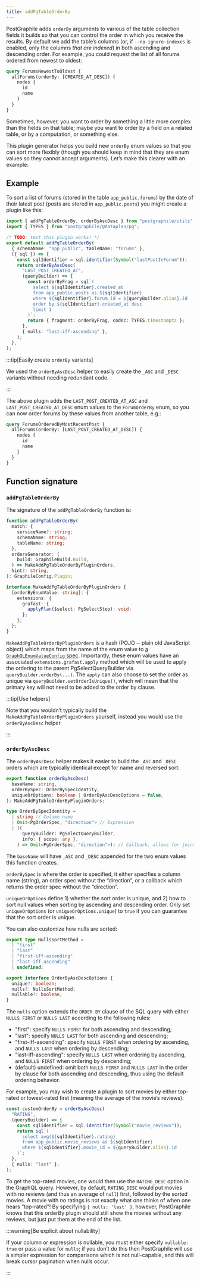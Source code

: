 ```yaml
---
title: addPgTableOrderBy
---
```


PostGraphile adds `orderBy` arguments to various of the table collection fields
it builds so that you can control the order in which you receive the results. By
default we add the table’s columns (or, if `--no-ignore-indexes` is enabled,
only the columns _that are indexed_) in both ascending and descending order. For
example, you could request the list of all forums ordered from newest to oldest:

```graphql
query ForumsNewestToOldest {
  allForums(orderBy: [CREATED_AT_DESC]) {
    nodes {
      id
      name
    }
  }
}
```

Sometimes, however, you want to order by something a little more complex than
the fields on that table; maybe you want to order by a field on a related table,
or by a computation, or something else.

This plugin generator helps you build new `orderBy` enum values so that you can
sort more flexibly (though you should keep in mind that they are enum values so
they cannot accept arguments). Let’s make this clearer with an example:

## Example

To sort a list of forums (stored in the table `app_public.forums`) by the date
of their latest post (posts are stored in `app_public.posts`) you might create a
plugin like this:

```ts
import { addPgTableOrderBy, orderByAscDesc } from "postgraphile/utils";
import { TYPES } from "postgraphile/@dataplan/pg";

/* TODO: test this plugin works! */
export default addPgTableOrderBy(
  { schemaName: "app_public", tableName: "forums" },
  ({ sql }) => {
    const sqlIdentifier = sql.identifier(Symbol("lastPostInForum"));
    return orderByAscDesc(
      "LAST_POST_CREATED_AT",
      (queryBuilder) => {
        const orderByFrag = sql`(
          select ${sqlIdentifier}.created_at
          from app_public.posts as ${sqlIdentifier}
          where ${sqlIdentifier}.forum_id = ${queryBuilder.alias}.id
          order by ${sqlIdentifier}.created_at desc
          limit 1
        )`;
        return { fragment: orderByFrag, codec: TYPES.timestamptz };
      },
      { nulls: "last-iff-ascending" },
    );
  },
);
```

:::tip[Easily create `orderBy` variants]

We used the `orderByAscDesc` helper to easily create the `_ASC` and
`_DESC` variants without needing redundant code.

:::

The above plugin adds the `LAST_POST_CREATED_AT_ASC` and
`LAST_POST_CREATED_AT_DESC` enum values to the `ForumOrderBy` enum, so you can
now order forums by these values from another table, e.g.:

```graphql
query ForumsOrderedByMostRecentPost {
  allForums(orderBy: [LAST_POST_CREATED_AT_DESC]) {
    nodes {
      id
      name
    }
  }
}
```

## Function signature

### `addPgTableOrderBy`

The signature of the `addPgTableOrderBy` function is:

```ts
function addPgTableOrderBy(
  match: {
    serviceName?: string;
    schemaName: string;
    tableName: string;
  },
  ordersGenerator: (
    build: GraphileBuild.Build,
  ) => MakeAddPgTableOrderByPluginOrders,
  hint?: string,
): GraphileConfig.Plugin;

interface MakeAddPgTableOrderByPluginOrders {
  [orderByEnumValue: string]: {
    extensions: {
      grafast: {
        applyPlan($select: PgSelectStep): void;
      };
    };
  };
}
```

`MakeAddPgTableOrderByPluginOrders` is a hash (POJO ─ plain old JavaScript
object) which maps from the name of the enum value to [a
`GraphQLEnumValueConfig`
spec](https://graphql.org/graphql-js/type/#graphqlenumtype). Importantly, these
enum values have an associated `extensions.grafast.apply` method which will
be used to apply the ordering to the parent PgSelectQueryBuilder via
`queryBuilder.orderBy(...)`. The `apply` can also choose to set the order as
unique via `queryBuilder.setOrderIsUnique()`, which will mean that the primary key
will not need to be added to the order by clause.

:::tip[Use helpers]

Note that you wouldn’t typically build the `MakeAddPgTableOrderByPluginOrders`
yourself, instead you would use the `orderByAscDesc` helper.

:::

### `orderByAscDesc`

The `orderByAscDesc` helper makes it easier to build the `_ASC` and `_DESC`
orders which are typically identical except for name and reversed sort:

```ts
export function orderByAscDesc(
  baseName: string,
  orderBySpec: OrderBySpecIdentity,
  uniqueOrOptions: boolean | OrderByAscDescOptions = false,
): MakeAddPgTableOrderByPluginOrders;

type OrderBySpecIdentity =
  | string // Column name
  | Omit<PgOrderSpec, "direction"> // Expression
  | ((
      queryBuilder: PgSelectQueryBuilder,
      info: { scope: any },
    ) => Omit<PgOrderSpec, "direction">); // Callback, allows for joins/etc
```

The `baseName` will have `_ASC` and `_DESC` appended for the two enum values
this function creates.

`orderBySpec` is where the order is specified, it either specifies a column
name (string), an order spec without the “direction”, or a callback which
returns the order spec without the “direction”.

`uniqueOrOptions` define 1) whether the sort order is unique, and 2) how to sort
null values when sorting by ascending and descending order. Only set
`uniqueOrOptions` (or `uniqueOrOptions.unique`) to `true` if you can guarantee
that the sort order is unique.

You can also customize how nulls are sorted:

```ts
export type NullsSortMethod =
  | "first"
  | "last"
  | "first-iff-ascending"
  | "last-iff-ascending"
  | undefined;

export interface OrderByAscDescOptions {
  unique?: boolean;
  nulls?: NullsSortMethod;
  nullable?: boolean;
}
```

The `nulls` option extends the `ORDER BY` clause of the SQL query with either
`NULLS FIRST` or `NULLS LAST` according to the following rules:

- "first": specify `NULLS FIRST` for both ascending and descending;
- "last": specify `NULLS LAST` for both ascending and descending;
- "first-iff-ascending": specify `NULLS FIRST` when ordering by ascending, and
  `NULLS LAST` when ordering by descending;
- "last-iff-ascending": specify `NULLS LAST` when ordering by ascending, and
  `NULLS FIRST` when ordering by descending;
- (default) undefined: omit both `NULLS FIRST` and `NULLS LAST` in the order by
  clause for both ascending and descending, thus using the default ordering
  behavior.

For example, you may wish to create a plugin to sort movies by either top-rated
or lowest-rated first (meaning the average of the movie’s reviews):

```ts
const customOrderBy = orderByAscDesc(
  "RATING",
  (queryBuilder) => {
    const sqlIdentifier = sql.identifier(Symbol("movie_reviews"));
    return sql`(
      select avg(${sqlIdentifier}.rating)
      from app_public.movie_reviews as ${sqlIdentifier}
      where ${sqlIdentifier}.movie_id = ${queryBuilder.alias}.id
    )`;
  },
  { nulls: "last" },
);
```

To get the top-rated movies, one would then use the `RATING_DESC` option in the
GraphQL query. However, by default, `RATING_DESC` would put movies with no
reviews (and thus an average of `null`) first, followed by the sorted movies. A
movie with no ratings is not exactly what one thinks of when one hears
“top-rated”! By specifying `{ nulls: 'last' }`, however, PostGraphile knows that
this orderBy plugin should still show the movies without any reviews, but just
put them at the end of the list.

:::warning[Be explicit about nullability]

If your column or expression is nullable, you must either specify `nullable:
true` or pass a value for `nulls`; if you don’t do this then PostGraphile will
use a simpler expression for comparisons which is not null-capable, and this
will break cursor pagination when nulls occur.

:::
